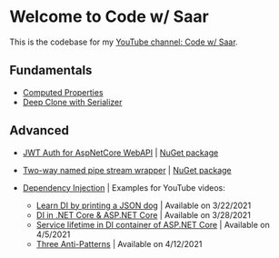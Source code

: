 # Welcome to Code w/ Saar

This is the codebase for my [YouTube channel: Code w/ Saar](https://www.youtube.com/channel/UCFVGdkhRh174GKg9gVEhY6A).

## Fundamentals

* [Computed Properties](./ComputedProperty)
* [Deep Clone with Serializer](./DeepCloneWithSerializer/README.md)

## Advanced

* [JWT Auth for AspNetCore WebAPI](./Auth.AspNetCore.WebApi/README.md) | [NuGet package](https://www.nuget.org/packages/CodeWithSaar.JWTAuthentication.WebAPI)
* [Two-way named pipe stream wrapper](./IPC/README.md) | [NuGet package](https://www.nuget.org/packages/CodeWithSaar.IPC)

* [Dependency Injection](./DI) | Examples for YouTube videos:
  * [Learn DI by printing a JSON dog](https://youtu.be/YnBPjt2dBWk) | Available on 3/22/2021
  * [DI in .NET Core & ASP.NET Core](https://youtu.be/cYV1JmWiTHQ) | Available on 3/28/2021
  * [Service lifetime in DI container of ASP.NET Core](https://youtu.be/MkORmRZrljo) | Available on 4/5/2021
  * [Three Anti-Patterns](https://youtu.be/8z1oJSPabLw) | Available on 4/12/2021
